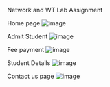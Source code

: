 Network and WT Lab Assignment

Home page
![image](https://github.com/Chandirasegaran/clg-admission/assets/72871345/dec4ab9d-9941-4160-9bdd-04c43b889223)

Admit Student
![image](https://github.com/Chandirasegaran/clg-admission/assets/72871345/321fbdd4-d998-40d2-9b9b-ada4e7c71add)

Fee payment
![image](https://github.com/Chandirasegaran/clg-admission/assets/72871345/9d887e85-a6a0-4366-9de2-0283cb29115a)

Student Details
![image](https://github.com/Chandirasegaran/clg-admission/assets/72871345/bf625236-a2f4-430f-91a8-ac5ce4a7242b)

Contact us page
![image](https://github.com/Chandirasegaran/clg-admission/assets/72871345/4c762e6f-ba6a-4528-8e22-f974b0c5df16)
